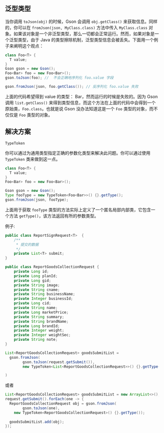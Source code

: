 ## 泛型类型

当你调用 `toJson(obj)` 的时候，Gson 会调用 `obj.getClass()` 来获取信息。同样的，你可以在 `fromJson(json, MyClass.class)` 方法中传入 `MyClass.class` 对象。如果该对象是一个非泛型类型，那么一切都会正常运行。然而，如果对象是一个泛型类型，由于 Java 的类型擦除机制，泛型类型信息会被丢失。下面用一个例子来阐明这个观点：

```java
class Foo<T> {
  T value;
}
Gson gson = new Gson();
Foo<Bar> foo = new Foo<Bar>();
gson.toJson(foo); //  不会正确地序列化 foo.value 字段

gson.fromJson(json, foo.getClass()); // 反序列化 foo.value 失败
```

上面的代码希望得到 value 的类型： Bar，然而运行的时候是失败的。因为 Gson 调用 `list.getClass()` 来得到类型信息，而这个方法在上面的代码中会得到一个原始类，`Foo.class`。也就是说 Gson 没办法知道这是一个 `Foo` 类型的对象，而不仅仅是 `Foo` 类型的对象。

## 解决方案

`TypeToken`

你可以通过为通用类型指定正确的参数化类型来解决此问题。你可以通过使用 `TypeToken` 类来做到这一点。

```java
class Foo<T> {
  T value;
}
Foo<Bar> foo = new Foo<Bar>();

Gson gson = new Gson();
Type fooType = new TypeToken<Foo<Bar>>() {}.getType();
gson.fromJson(json, fooType);
```

上面用于获取 `fooType` 类型的方法实际上定义了一个匿名局部内部类，它包含一个方法 `getType()`，该方法返回有所的参数类型。



例子:

```java
public class ReportSignRequest<T>  {
    /**
     * 提交的数据
     */
    private List<T> submit;
}
```

```java
public class ReportGoodsCollectionRequest {
    private Long id;
    private Long planId;
    private Long gid;
    private String image;
    private String cname;
    private String businessName;
    private Integer businessId;
    private Long cid;
    private String name;
    private Long marketPrice;
    private String summary;
    private String brandName;
    private Long brandId;
    private Integer weight;
    private Integer weightSec;
    private String note;
}
```



```java
List<ReportGoodsCollectionRequest> goodsSubmitList =
  gson.fromJson(
  		gson.toJson(request.getSubmit()), 
  		new TypeToken<List<ReportGoodsCollectionRequest>>() {}.getType()

)
```

或者

```java
List<ReportGoodsCollectionRequest> goodsSubmitList = new ArrayList<>();
request.getSubmit().forEach(one -> {
  ReportGoodsCollectionRequest obj = gson.fromJson(
    	gson.toJson(one),
    new TypeToken<ReportGoodsCollectionRequest>() {}.getType());
  
  goodsSubmitList.add(obj);
});
```



